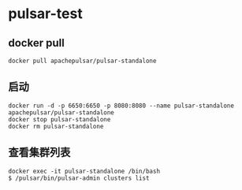 # pulsar-test

## docker pull
```
docker pull apachepulsar/pulsar-standalone
```

## 启动
```
docker run -d -p 6650:6650 -p 8080:8080 --name pulsar-standalone apachepulsar/pulsar-standalone
docker stop pulsar-standalone
docker rm pulsar-standalone
```

## 查看集群列表
```
docker exec -it pulsar-standalone /bin/bash
$ /pulsar/bin/pulsar-admin clusters list
```
